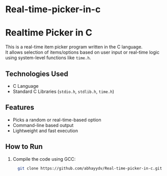 # Real-time-picker-in-c
# Realtime Picker in C

This is a real-time item picker program written in the C language.  
It allows selection of items/options based on user input or real-time logic using system-level functions like `time.h`.

##  Technologies Used
- C Language
- Standard C Libraries (`stdio.h`, `stdlib.h`, `time.h`)

##  Features
- Picks a random or real-time-based option
- Command-line based output
- Lightweight and fast execution

##  How to Run
1. Compile the code using GCC:
   ```bash
     git clone https://github.com/abhayydv/Real-time-picker-in-c.git

